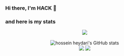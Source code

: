### Hi there, I'm  HACK 👋

### and here is my stats
<p align="center"><img src="https://www.codewars.com/users/exploid-nitch/badges/large"/><br /><br />
  <img src="https://github-readme-stats.vercel.app/api?username=exploid-nitch&show_icons=true&include_all_commits=true&theme=monokai" alt="hossein heydari's GitHub stats" /><br />
  <img src="https://github-readme-streak-stats.herokuapp.com/?user=exploid-nitch&theme=monokai"/>
  <img src="https://github-readme-stats.vercel.app/api/top-langs/?username=exploid-nitch&layout=compact&theme=monokai&langs_count=12"/><br />
</p>

<!--
**exploid-nitch/exploid-nitch** is a ✨ _special_ ✨ repository because its `README.md` (this file) appears on your GitHub profile.

Here are some ideas to get you started:

- 🔭 I’m currently working on ...
- 🌱 I’m currently learning ...
- 👯 I’m looking to collaborate on ...
- 🤔 I’m looking for help with ...
- 💬 Ask me about ...
- 📫 How to reach me: ...
- 😄 Pronouns: ...
- ⚡ Fun fact: ...
-->
